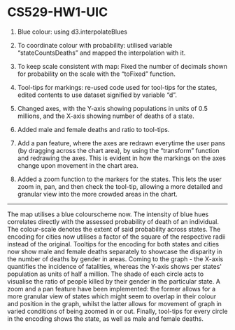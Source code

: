# CS529-HW1-UIC

1. Blue colour: using d3.interpolateBlues
2. To coordinate colour with probability: utilised variable “stateCountsDeaths” and mapped the interpolation with it.
3. To keep scale consistent with map: Fixed the number of decimals shown for probability on the scale with the “toFixed” function.
4. Tool-tips for markings: re-used code used for tool-tips for the states, edited contents to use dataset signified by variable “d”.

1. Changed axes, with the Y-axis showing populations in units of 0.5 millions, and the X-axis showing number of deaths of a state.
2. Added male and female deaths and ratio to tool-tips.
3. Add a pan feature, where the axes are redrawn everytime the user pans (by dragging across the chart area), by using the “transform” function and redrawing the axes. This is evident in how the markings on the axes change upon movement in the chart area.
4. Added a zoom function to the markers for the states. This lets the user zoom in, pan, and then check the tool-tip, allowing a more detailed and granular view into the more crowded areas in the chart.

---

The map utilises a blue colourscheme now. The intensity of blue hues correlates directly with the assessed probability of death of an individual. The colour-scale denotes the extent of said probability across states. The encoding for cities now utilises a factor of the square of the respective radii instead of the original. Tooltips for the encoding for both states and cities now show male and female deaths separately to showcase the disparity in the number of deaths by gender in areas.
Coming to the graph - the X-axis quantifies the incidence of fatalities, whereas the Y-axis shows per states' population  as units of half a million. The shade of each circle acts to visualise the ratio of people killed by their gender in the particular state. A zoom and a pan feature have been implemented: the former allows for a more granular view of states which might seem to overlap in their colour and position in the graph, whilst the latter allows for movement of graph in varied conditions of being zoomed in or out. Finally, tool-tips for every circle in the encoding shows the state, as well as male and female deaths.

